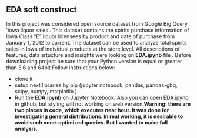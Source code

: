 ## EDA soft construct
In this project was considered open source dataset from Google Big Query 'iowa liquor sales'.
This dataset contains the spirits purchase information of Iowa Class “E” liquor licensees by product and date of purchase from January 1, 2012 to current. The dataset can be used to analyze total spirits sales in Iowa of individual products at the store level.
All descriptions of features, data srtucture and insights were looking on **EDA.ipynb** file .
Before downloading project be sure that your Python version is equal or greater than 3.6 and 64bit 
Follow instructions below:

 - clone it
 - setup next libraries by pip (jupyter notebook, pandas, pandas-gbq, scipy, numpy, matplotlib )
 - Run the **EDA.ipynb** on Jupyter Notebook.
Also you can open EDA.ipynb in github, but styling will not working on web version
**Warning: there are two places in code, which executes near hour. It was done for investigating general distributions.
In real working, it is desirable to avoid such none-optimized queries. But I wanted to make full analysis.**
